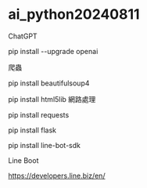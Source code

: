 # ai_python20240811

ChatGPT

pip install --upgrade openai

爬蟲

pip  install beautifulsoup4

pip  install html5lib
網路處理

pip install requests

pip install flask

pip install line-bot-sdk

Line Boot

https://developers.line.biz/en/
